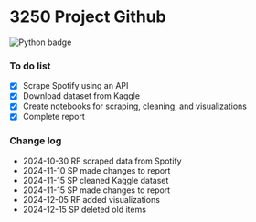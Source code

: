 # 3250 Project Github

![Python badge](https://img.shields.io/badge/Python-3776AB?style=for-the-badge&logo=python&logoColor=white)

### To do list

- [x] Scrape Spotify using an API
- [x] Download dataset from Kaggle
- [x] Create notebooks for scraping, cleaning, and visualizations
- [x] Complete report

### Change log

- 2024-10-30 RF scraped data from Spotify
- 2024-11-10 SP made changes to report
- 2024-11-15 SP cleaned Kaggle dataset
- 2024-11-15 SP made changes to report
- 2024-12-05 RF added visualizations
- 2024-12-15 SP deleted old items
